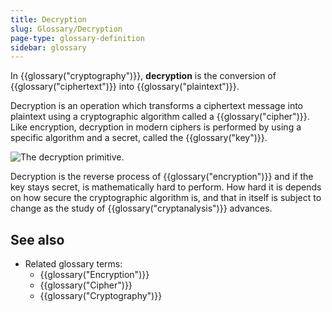 ```yaml
---
title: Decryption
slug: Glossary/Decryption
page-type: glossary-definition
sidebar: glossary
---
```


In {{glossary("cryptography")}}, **decryption** is the conversion of {{glossary("ciphertext")}} into {{glossary("plaintext")}}.

Decryption is an operation which transforms a ciphertext message into plaintext using a cryptographic algorithm called a {{glossary("cipher")}}. Like encryption, decryption in modern ciphers is performed by using a specific algorithm and a secret, called the {{glossary("key")}}.

![The decryption primitive.](decryption.png)

Decryption is the reverse process of {{glossary("encryption")}} and if the key stays secret, is mathematically hard to perform. How hard it is depends on how secure the cryptographic algorithm is, and that in itself is subject to change as the study of {{glossary("cryptanalysis")}} advances.

## See also

- Related glossary terms:
  - {{glossary("Encryption")}}
  - {{glossary("Cipher")}}
  - {{glossary("Cryptography")}}
